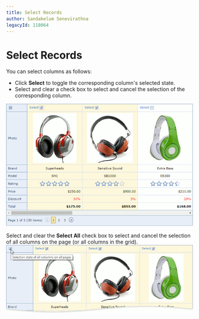 ```yaml
---
title: Select Records
author: Sandakelum Senevirathna
legacyId: 118064
---
```

# Select Records
You can select columns as follows:
* Click **Select** to toggle the corresponding column's selected state. 
* Select and clear a check box to select and cancel the selection of the corresponding column.

![EUD-ASPxVerticalGrid-Selection](../../../images/img127028.png)

Select and clear the **Select All** check box to select and cancel the selection of all columns on the page (or all columns in the grid). 
![EUD-ASPxVerticalGrid-Select-All](../../../images/vertical-grid-select-all.png)